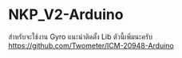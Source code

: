 # NKP_V2-Arduino

สำหรับจะใช้งาน Gyro 
แนะนำติดตั้ง Lib ตัวนี้เพิ่มนะครับ
https://github.com/Twometer/ICM-20948-Arduino
